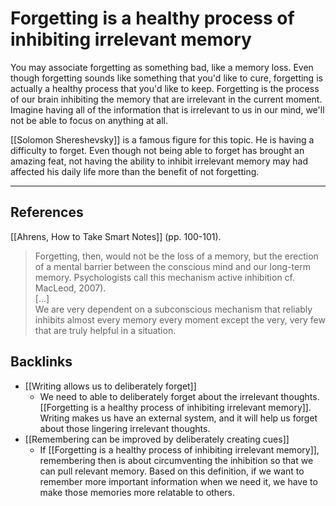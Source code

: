 # Forgetting is a healthy process of inhibiting irrelevant memory
You may associate forgetting as something bad, like a memory loss. Even though forgetting sounds like something that you'd like to cure, forgetting is actually a healthy process that you'd like to keep. Forgetting is the process of our brain inhibiting the memory that are irrelevant in the current moment. Imagine having all of the information that is irrelevant to us in our mind, we'll not be able to focus on anything at all.

[[Solomon Shereshevsky]] is a famous figure for this topic. He is having a difficulty to forget. Even though not being able to forget has brought an amazing feat, not having the ability to inhibit irrelevant memory may had affected his daily life more than the benefit of not forgetting.

---
## References
[[Ahrens, How to Take Smart Notes]] (pp. 100-101).
> Forgetting, then, would not be the loss of a memory, but the erection of a mental barrier between the conscious mind and our long-term memory. Psychologists call this mechanism active inhibition cf. MacLeod, 2007).  
> [...]  
> We are very dependent on a subconscious mechanism that reliably inhibits almost every memory every moment except the very, very few that are truly helpful in a situation.

## Backlinks
* [[Writing allows us to deliberately forget]]
	* We need to able to deliberately forget about the irrelevant thoughts. [[Forgetting is a healthy process of inhibiting irrelevant memory]]. Writing makes us have an external system, and it will help us forget about those lingering irrelevant thoughts.
* [[Remembering can be improved by deliberately creating cues]]
	* If [[Forgetting is a healthy process of inhibiting irrelevant memory]], remembering then is about circumventing the inhibition so that we can pull relevant memory. Based on this definition, if we want to remember more important information when we need it, we have to make those memories more relatable to others.

<!-- #evergreen #memory -->

<!-- {BearID:7F1DDFC8-1407-482E-961B-C44634D1AFE6-44697-000027EDBFD7E457} -->
